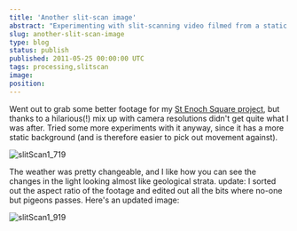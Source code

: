 ```yaml
---
title: 'Another slit-scan image'
abstract: "Experimenting with slit-scanning video filmed from a static position, using Processing."
slug: another-slit-scan-image
type: blog
status: publish
published: 2011-05-25 00:00:00 UTC
tags: processing,slitscan
image: 
position: 
---
```


Went out to grab some better footage for my [St Enoch Square
project](/blog/work-in-progress-tracking-movement-in-st-enoch-square/), but thanks to a hilarious(!) mix up with camera
resolutions didn't get quite what I was after. Tried some more
experiments with it anyway, since it has a more static background (and
is therefore easier to pick out movement against).

![slitScan1\_719](/images/slitscan1_719_5758088479_o.png)

The weather was pretty changeable, and I like how you can see the
changes in the light looking almost like geological strata. update: I
sorted out the aspect ratio of the footage and edited out all the bits
where no-one but pigeons passes. Here's an updated image:

![slitScan1\_919](/images/slitscan1_919_5759175044_o.png)
